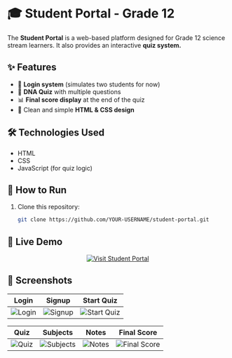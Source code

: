 # 🎓 Student Portal - Grade 12

The **Student Portal** is a web-based platform designed for Grade 12 science stream learners. 
It also provides an interactive **quiz system.**

## ✨ Features
- 🔑 **Login system** (simulates two students for now)
- 🧬 **DNA Quiz** with multiple questions
- 📊 **Final score display** at the end of the quiz
- 🎨 Clean and simple **HTML & CSS design**

## 🛠️ Technologies Used
- HTML
- CSS
- JavaScript (for quiz logic)

## 🚀 How to Run
1. Clone this repository:
   ```bash
   git clone https://github.com/YOUR-USERNAME/student-portal.git

## 🔗 Live Demo
<p align="center">
  <a href="https://simangaliso24.github.io/Student-Portal/" target="_blank">
    <img src="https://img.shields.io/badge/Visit-Student%20Portal-blue?style=for-the-badge&logo=edge" alt="Visit Student Portal"/>
  </a>
</p>


## 📸 Screenshots

| Login | Signup | Start Quiz |
|-------|--------|------------|
| ![Login](screenshots/login.png) | ![Signup](screenshots/signup.png) | ![Start Quiz](screenshots/startQ.png) |

| Quiz | Subjects | Notes | Final Score |
|------|---------|-------|------------|
| ![Quiz](screenshots/quiz.png) | ![Subjects](screenshots/subjects.png) | ![Notes](screenshots/notes.png) | ![Final Score](screenshots/score.png) |
